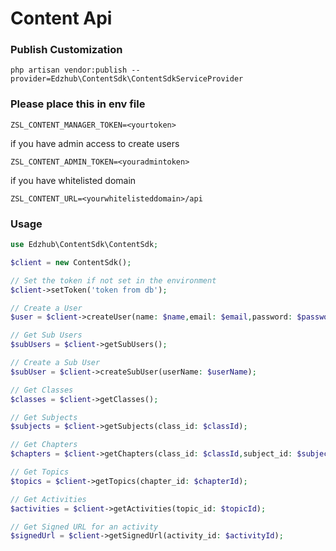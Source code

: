 # Content Api

### Publish Customization

```
php artisan vendor:publish --provider=Edzhub\ContentSdk\ContentSdkServiceProvider
```

### Please place this in env file

```
ZSL_CONTENT_MANAGER_TOKEN=<yourtoken>
```

if you have admin access to create users

```
ZSL_CONTENT_ADMIN_TOKEN=<youradmintoken>
```

if you have whitelisted domain

```
ZSL_CONTENT_URL=<yourwhitelisteddomain>/api
```

### Usage

```php
use Edzhub\ContentSdk\ContentSdk;

$client = new ContentSdk();

// Set the token if not set in the environment
$client->setToken('token from db');

// Create a User
$user = $client->createUser(name: $name,email: $email,password: $password);

// Get Sub Users
$subUsers = $client->getSubUsers();

// Create a Sub User
$subUser = $client->createSubUser(userName: $userName);

// Get Classes
$classes = $client->getClasses();

// Get Subjects
$subjects = $client->getSubjects(class_id: $classId);

// Get Chapters
$chapters = $client->getChapters(class_id: $classId,subject_id: $subjectId);

// Get Topics
$topics = $client->getTopics(chapter_id: $chapterId);

// Get Activities
$activities = $client->getActivities(topic_id: $topicId);

// Get Signed URL for an activity
$signedUrl = $client->getSignedUrl(activity_id: $activityId);
```
